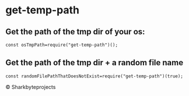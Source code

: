 # get-temp-path

## Get the path of the tmp dir of your os:

```
const osTmpPath=require("get-temp-path")();
```

## Get the path of the tmp dir + a random file name

```
const randomFilePathThatDoesNotExist=require("get-temp-path")(true);
```

&copy; Sharkbyteprojects